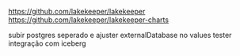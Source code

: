 https://github.com/lakekeeper/lakekeeper
https://github.com/lakekeeper/lakekeeper-charts

subir postgres seperado e ajuster externalDatabase no values
tester integração com iceberg